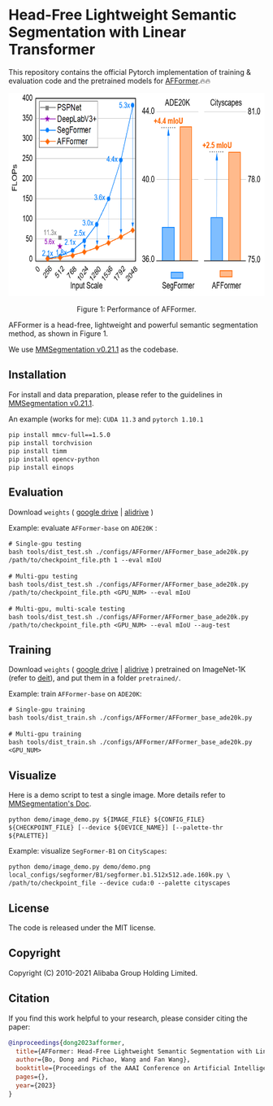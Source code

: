 # Head-Free Lightweight Semantic Segmentation with Linear Transformer

This repository contains the official Pytorch implementation of training & evaluation code and the pretrained models for [AFFormer](https://arxiv.org/pdf/2301.04648.pdf).🔥🔥

<!-- ![image](docs/figure1.png) -->

<div align="center">
  <img src="./docs/figure1.png" height="400">
</div>
<p align="center">
  Figure 1: Performance of AFFormer.
</p>

AFFormer is a head-free, lightweight and powerful semantic segmentation method, as shown in Figure 1.

We use [MMSegmentation v0.21.1](https://github.com/open-mmlab/mmsegmentation/tree/v0.21.1) as the codebase.



## Installation

For install and data preparation, please refer to the guidelines in [MMSegmentation v0.21.1](https://github.com/open-mmlab/mmsegmentation/tree/v0.21.1).

An example (works for me): ```CUDA 11.3``` and  ```pytorch 1.10.1```

```
pip install mmcv-full==1.5.0
pip install torchvision
pip install timm
pip install opencv-python
pip install einops
```

## Evaluation

Download `weights`
(
[google drive](https://drive.google.com/drive/folders/1Mru24qPdta9o8aLn1RwT8EapiQCih1Sw?usp=share_link) |
[alidrive](https://www.aliyundrive.com/s/Ha2xMsG9ufy)
)

Example: evaluate ```AFFormer-base``` on ```ADE20K``` :

```
# Single-gpu testing
bash tools/dist_test.sh ./configs/AFFormer/AFFormer_base_ade20k.py /path/to/checkpoint_file.pth 1 --eval mIoU

# Multi-gpu testing
bash tools/dist_test.sh ./configs/AFFormer/AFFormer_base_ade20k.py /path/to/checkpoint_file.pth <GPU_NUM> --eval mIoU

# Multi-gpu, multi-scale testing
bash tools/dist_test.sh ./configs/AFFormer/AFFormer_base_ade20k.py /path/to/checkpoint_file.pth <GPU_NUM> --eval mIoU --aug-test
```

## Training

Download `weights`
(
[google drive](https://drive.google.com/drive/folders/1Mru24qPdta9o8aLn1RwT8EapiQCih1Sw?usp=share_link) |
[alidrive](https://www.aliyundrive.com/s/Ha2xMsG9ufy)
)
pretrained on ImageNet-1K (refer to [deit](https://github.com/facebookresearch/deit)), and put them in a folder ```pretrained/```.

Example: train ```AFFormer-base``` on ```ADE20K```:

```
# Single-gpu training
bash tools/dist_train.sh ./configs/AFFormer/AFFormer_base_ade20k.py

# Multi-gpu training
bash tools/dist_train.sh ./configs/AFFormer/AFFormer_base_ade20k.py <GPU_NUM>
```

## Visualize

Here is a demo script to test a single image. More details refer to [MMSegmentation's Doc](https://mmsegmentation.readthedocs.io/en/latest/get_started.html).

```shell
python demo/image_demo.py ${IMAGE_FILE} ${CONFIG_FILE} ${CHECKPOINT_FILE} [--device ${DEVICE_NAME}] [--palette-thr ${PALETTE}]
```

Example: visualize ```SegFormer-B1``` on ```CityScapes```:

```shell
python demo/image_demo.py demo/demo.png local_configs/segformer/B1/segformer.b1.512x512.ade.160k.py \
/path/to/checkpoint_file --device cuda:0 --palette cityscapes
```

## License

The code is released under the MIT license.

## Copyright

Copyright (C) 2010-2021 Alibaba Group Holding Limited.

## Citation

If you find this work helpful to your research, please consider citing the paper:

```bibtex
@inproceedings{dong2023afformer,
  title={AFFormer: Head-Free Lightweight Semantic Segmentation with Linear Transformer},
  author={Bo, Dong and Pichao, Wang and Fan Wang},
  booktitle={Proceedings of the AAAI Conference on Artificial Intelligence},
  pages={},
  year={2023}
}
```
